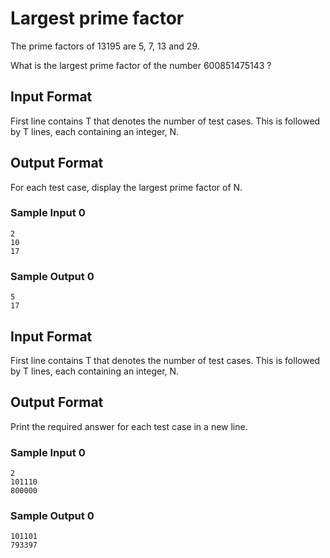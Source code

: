 # Largest prime factor

The prime factors of 13195 are 5, 7, 13 and 29.

What is the largest prime factor of the number 600851475143 ?

## Input Format

First line contains T that denotes the number of test cases. This is followed by T lines, each containing an integer, N.


## Output Format

For each test case, display the largest prime factor of N.


### Sample Input 0

```
2
10
17
```

### Sample Output 0

```
5
17
```

## Input Format

First line contains T that denotes the number of test cases. This is followed by T lines, each containing an integer, N.


## Output Format

Print the required answer for each test case in a new line.

### Sample Input 0
```
2
101110
800000
```

### Sample Output 0
```
101101
793397
```
